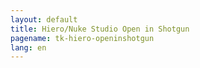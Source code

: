```yaml
---
layout: default
title: Hiero/Nuke Studio Open in Shotgun
pagename: tk-hiero-openinshotgun
lang: en
---
```


